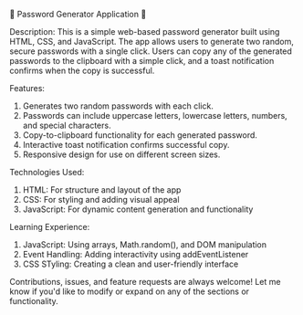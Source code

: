 🔐 Password Generator Application 🔐

Description: 
  This is a simple web-based password generator built using HTML, CSS, and JavaScript. 
  The app allows users to generate two random, secure passwords with a single click. 
  Users can copy any of the generated passwords to the clipboard with a simple click, 
  and a toast notification confirms when the copy is successful. 

Features: 
  1) Generates two random passwords with each click.
  2) Passwords can include uppercase letters, lowercase letters, numbers, and special characters.
  3) Copy-to-clipboard functionality for each generated password.
  4) Interactive toast notification confirms successful copy.
  5) Responsive design for use on different screen sizes.

Technologies Used:
 1) HTML: For structure and layout of the app
 2) CSS: For styling and adding visual appeal
 3) JavaScript: For dynamic content generation and functionality

Learning Experience: 
  1) JavaScript: Using arrays, Math.random(), and DOM manipulation
  2) Event Handling: Adding interactivity using addEventListener
  3) CSS STyling: Creating a clean and user-friendly interface

Contributions, issues, and feature requests are always welcome! 
Let me know if you'd like to modify or expand on any of the sections or functionality. 

